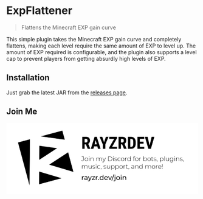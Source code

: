 # ExpFlattener

> Flattens the Minecraft EXP gain curve

This simple plugin takes the Minecraft EXP gain curve and completely flattens, making each level require the same amount of EXP to level up. The amount of EXP required is configurable, and the plugin also supports a level cap to prevent players from getting absurdly high levels of EXP.

## Installation

Just grab the latest JAR from the [releases page](https://github.com/Rayzr522/ExpFlattener/releases).

## Join Me

[![Discord Badge](https://github.com/Rayzr522/ProjectResources/raw/master/RayzrDev/badge-small.png)](https://rayzr.dev/join)
